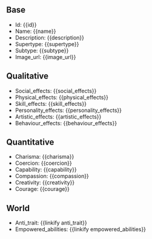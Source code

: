## Base
- <span class="text-field" data-tooltip="Text">Id</span>: {{id}}
- <span class="text-field" data-tooltip="Text">Name</span>: {{name}}
- <span class="text-field" data-tooltip="Text">Description</span>: {{description}}
- <span class="text-field" data-tooltip="Text">Supertype</span>: {{supertype}}
- <span class="text-field" data-tooltip="Text">Subtype</span>: {{subtype}}
- <span class="text-field" data-tooltip="Text">Image_url</span>: {{image_url}}

## Qualitative
- <span class="string" data-tooltip="Text">Social_effects</span>: {{social_effects}}
- <span class="string" data-tooltip="Text">Physical_effects</span>: {{physical_effects}}
- <span class="string" data-tooltip="Text">Skill_effects</span>: {{skill_effects}}
- <span class="string" data-tooltip="Text">Personality_effects</span>: {{personality_effects}}
- <span class="string" data-tooltip="Text">Artistic_effects</span>: {{artistic_effects}}
- <span class="string" data-tooltip="Text">Behaviour_effects</span>: {{behaviour_effects}}

## Quantitative
- <span class="integer" data-tooltip="Number, max: 100">Charisma</span>: {{charisma}}
- <span class="integer" data-tooltip="Number, max: 100">Coercion</span>: {{coercion}}
- <span class="integer" data-tooltip="Number, max: 100">Capability</span>: {{capability}}
- <span class="integer" data-tooltip="Number, max: 100">Compassion</span>: {{compassion}}
- <span class="integer" data-tooltip="Number, max: 100">Creativity</span>: {{creativity}}
- <span class="integer" data-tooltip="Number, max: 100">Courage</span>: {{courage}}

## World
- <span class="link-field" data-tooltip="Single Trait">Anti_trait</span>: {{linkify anti_trait}}
- <span class="multi-link-field" data-tooltip="Multi Ability">Empowered_abilities</span>: {{linkify empowered_abilities}}

